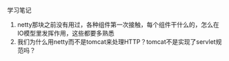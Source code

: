 学习笔记

1. netty那块之前没有用过，各种组件第一次接触，每个组件干什么的，怎么在IO模型里发挥作用，这些都要多熟悉
2. 我们为什么用netty而不是tomcat来处理HTTP？tomcat不是实现了servlet规范吗？